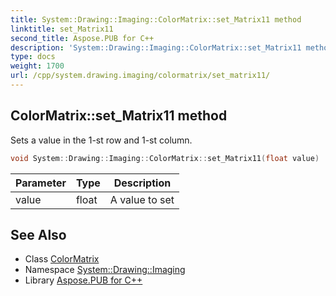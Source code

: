 ```yaml
---
title: System::Drawing::Imaging::ColorMatrix::set_Matrix11 method
linktitle: set_Matrix11
second_title: Aspose.PUB for C++
description: 'System::Drawing::Imaging::ColorMatrix::set_Matrix11 method. Sets a value in the 1-st row and 1-st column in C++.'
type: docs
weight: 1700
url: /cpp/system.drawing.imaging/colormatrix/set_matrix11/
---
```

## ColorMatrix::set_Matrix11 method


Sets a value in the 1-st row and 1-st column.

```cpp
void System::Drawing::Imaging::ColorMatrix::set_Matrix11(float value)
```


| Parameter | Type | Description |
| --- | --- | --- |
| value | float | A value to set |

## See Also

* Class [ColorMatrix](../)
* Namespace [System::Drawing::Imaging](../../)
* Library [Aspose.PUB for C++](../../../)
